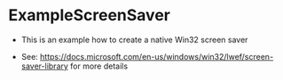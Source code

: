 # ExampleScreenSaver

- This is an example how to create a native Win32 screen saver

- See: https://docs.microsoft.com/en-us/windows/win32/lwef/screen-saver-library for more details